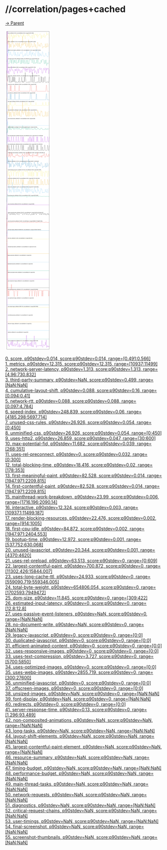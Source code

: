 
# //correlation/pages+cached

[→ Parent](../..)

![PLOT: correlation](./correlation.svg)

[0. score, p90stdev=0.014, score:p90stdev=0.014, range=[0.491:0.566]](../../meta/score/samples/pages+cached)  
[1. metrics, p90stdev=12.315, score:p90stdev=12.315, range=[10937:11499]](../../metrics/samples/pages+cached/)  
[2. network-server-latency, p90stdev=1.313, score:p90stdev=1.313, range=[4.96:730.832]](../../network-server-latency/samples/pages+cached/)  
[3. third-party-summary, p90stdev=NaN, score:p90stdev=0.499, range=[NaN:NaN]](../../third-party-summary/samples/pages+cached/)  
[4. cumulative-layout-shift, p90stdev=0.088, score:p90stdev=0.16, range=[0.094:0.41]](../../cumulative-layout-shift/samples/pages+cached/)  
[5. network-rtt, p90stdev=0.088, score:p90stdev=0.088, range=[0.097:4.784]](../../network-rtt/samples/pages+cached/)  
[6. speed-index, p90stdev=248.839, score:p90stdev=0.06, range=[4185.298:5697.714]](../../speed-index/samples/pages+cached/)  
[7. unused-css-rules, p90stdev=26.926, score:p90stdev=0.054, range=[0:450]](../../unused-css-rules/samples/pages+cached/)  
[8. unminified-css, p90stdev=26.926, score:p90stdev=0.054, range=[0:450]](../../unminified-css/samples/pages+cached/)  
[9. uses-http2, p90stdev=26.859, score:p90stdev=0.047, range=[30:600]](../../uses-http2/samples/pages+cached/)  
[10. max-potential-fid, p90stdev=11.682, score:p90stdev=0.039, range=[268:351]](../../max-potential-fid/samples/pages+cached/)  
[11. uses-rel-preconnect, p90stdev=0, score:p90stdev=0.032, range=[0:300]](../../uses-rel-preconnect/samples/pages+cached/)  
[12. total-blocking-time, p90stdev=18.416, score:p90stdev=0.02, range=[178:353]](../../total-blocking-time/samples/pages+cached/)  
[13. first-meaningful-paint, p90stdev=82.528, score:p90stdev=0.014, range=[1947.971:2209.815]](../../first-meaningful-paint/samples/pages+cached/)  
[14. first-contentful-paint, p90stdev=82.528, score:p90stdev=0.014, range=[1947.971:2209.815]](../../first-contentful-paint/samples/pages+cached/)  
[15. mainthread-work-breakdown, p90stdev=23.99, score:p90stdev=0.006, range=[1716.196:2090.14]](../../mainthread-work-breakdown/samples/pages+cached/)  
[16. interactive, p90stdev=12.324, score:p90stdev=0.003, range=[10937.1:11499.187]](../../interactive/samples/pages+cached/)  
[17. render-blocking-resources, p90stdev=22.476, score:p90stdev=0.002, range=[914:1005]](../../render-blocking-resources/samples/pages+cached/)  
[18. first-cpu-idle, p90stdev=84.872, score:p90stdev=0.002, range=[1947.971:2404.553]](../../first-cpu-idle/samples/pages+cached/)  
[19. bootup-time, p90stdev=12.972, score:p90stdev=0.001, range=[537.752:630.068]](../../bootup-time/samples/pages+cached/)  
[20. unused-javascript, p90stdev=20.344, score:p90stdev=0.001, range=[4370:4620]](../../unused-javascript/samples/pages+cached/)  
[21. uses-rel-preload, p90stdev=63.513, score:p90stdev=0, range=[0:609]](../../uses-rel-preload/samples/pages+cached/)  
[22. largest-contentful-paint, p90stdev=700.872, score:p90stdev=0, range=[11302.426:15844.007]](../../largest-contentful-paint/samples/pages+cached/)  
[23. uses-long-cache-ttl, p90stdev=24.933, score:p90stdev=0, range=[559090.719:559346.005]](../../uses-long-cache-ttl/samples/pages+cached/)  
[24. total-byte-weight, p90stdev=654806.054, score:p90stdev=0, range=[1702593:7949472]](../../total-byte-weight/samples/pages+cached/)  
[25. dom-size, p90stdev=11.845, score:p90stdev=0, range=[309:422]](../../dom-size/samples/pages+cached/)  
[26. estimated-input-latency, p90stdev=0, score:p90stdev=0, range=[12.8:12.8]](../../estimated-input-latency/samples/pages+cached/)  
[27. uses-passive-event-listeners, p90stdev=NaN, score:p90stdev=0, range=[NaN:NaN]](../../uses-passive-event-listeners/samples/pages+cached/)  
[28. no-document-write, p90stdev=NaN, score:p90stdev=0, range=[NaN:NaN]](../../no-document-write/samples/pages+cached/)  
[29. legacy-javascript, p90stdev=0, score:p90stdev=0, range=[0:0]](../../legacy-javascript/samples/pages+cached/)  
[30. duplicated-javascript, p90stdev=0, score:p90stdev=0, range=[0:0]](../../duplicated-javascript/samples/pages+cached/)  
[31. efficient-animated-content, p90stdev=0, score:p90stdev=0, range=[0:0]](../../efficient-animated-content/samples/pages+cached/)  
[32. uses-responsive-images, p90stdev=0, score:p90stdev=0, range=[0:0]](../../uses-responsive-images/samples/pages+cached/)  
[33. uses-text-compression, p90stdev=3.727, score:p90stdev=0, range=[5700:5850]](../../uses-text-compression/samples/pages+cached/)  
[34. uses-optimized-images, p90stdev=0, score:p90stdev=0, range=[0:0]](../../uses-optimized-images/samples/pages+cached/)  
[35. uses-webp-images, p90stdev=2855.719, score:p90stdev=0, range=[300:27600]](../../uses-webp-images/samples/pages+cached/)  
[36. unminified-javascript, p90stdev=0, score:p90stdev=0, range=[0:0]](../../unminified-javascript/samples/pages+cached/)  
[37. offscreen-images, p90stdev=0, score:p90stdev=0, range=[0:0]](../../offscreen-images/samples/pages+cached/)  
[38. unsized-images, p90stdev=NaN, score:p90stdev=0, range=[NaN:NaN]](../../unsized-images/samples/pages+cached/)  
[39. font-display, p90stdev=NaN, score:p90stdev=0, range=[NaN:NaN]](../../font-display/samples/pages+cached/)  
[40. redirects, p90stdev=0, score:p90stdev=0, range=[0:0]](../../redirects/samples/pages+cached/)  
[41. server-response-time, p90stdev=0.13, score:p90stdev=0, range=[1.296:93.489]](../../server-response-time/samples/pages+cached/)  
[42. non-composited-animations, p90stdev=NaN, score:p90stdev=NaN, range=[NaN:NaN]](../../non-composited-animations/samples/pages+cached/)  
[43. long-tasks, p90stdev=NaN, score:p90stdev=NaN, range=[NaN:NaN]](../../long-tasks/samples/pages+cached/)  
[44. layout-shift-elements, p90stdev=NaN, score:p90stdev=NaN, range=[NaN:NaN]](../../layout-shift-elements/samples/pages+cached/)  
[45. largest-contentful-paint-element, p90stdev=NaN, score:p90stdev=NaN, range=[NaN:NaN]](../../largest-contentful-paint-element/samples/pages+cached/)  
[46. resource-summary, p90stdev=NaN, score:p90stdev=NaN, range=[NaN:NaN]](../../resource-summary/samples/pages+cached/)  
[47. timing-budget, p90stdev=NaN, score:p90stdev=NaN, range=[NaN:NaN]](../../timing-budget/samples/pages+cached/)  
[48. performance-budget, p90stdev=NaN, score:p90stdev=NaN, range=[NaN:NaN]](../../performance-budget/samples/pages+cached/)  
[49. main-thread-tasks, p90stdev=NaN, score:p90stdev=NaN, range=[NaN:NaN]](../../main-thread-tasks/samples/pages+cached/)  
[50. network-requests, p90stdev=NaN, score:p90stdev=NaN, range=[NaN:NaN]](../../network-requests/samples/pages+cached/)  
[51. diagnostics, p90stdev=NaN, score:p90stdev=NaN, range=[NaN:NaN]](../../diagnostics/samples/pages+cached/)  
[52. critical-request-chains, p90stdev=NaN, score:p90stdev=NaN, range=[NaN:NaN]](../../critical-request-chains/samples/pages+cached/)  
[53. user-timings, p90stdev=NaN, score:p90stdev=NaN, range=[NaN:NaN]](../../user-timings/samples/pages+cached/)  
[54. final-screenshot, p90stdev=NaN, score:p90stdev=NaN, range=[NaN:NaN]](../../final-screenshot/samples/pages+cached/)  
[55. screenshot-thumbnails, p90stdev=NaN, score:p90stdev=NaN, range=[NaN:NaN]](../../screenshot-thumbnails/samples/pages+cached/)  
